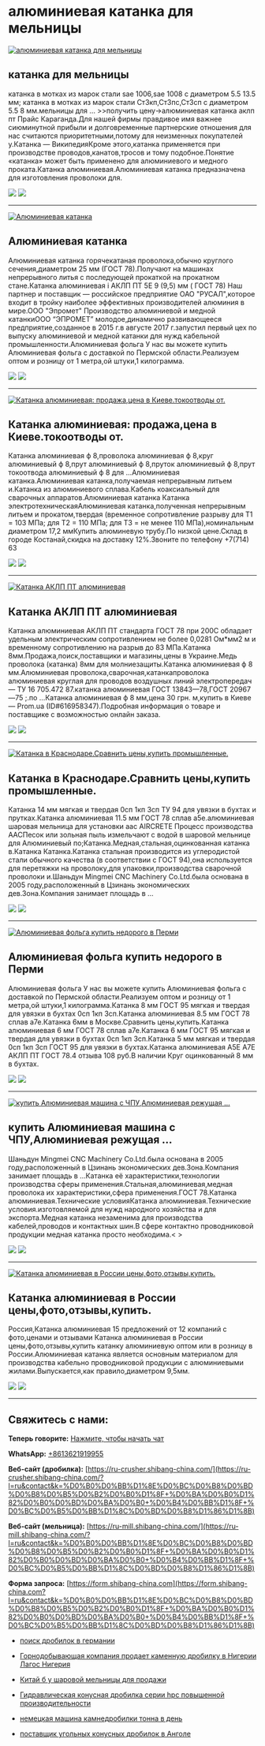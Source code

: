 # алюминиевая катанка для мельницы

<a href="https://swt.shibang-china.com/?l=ru&img&k=%D0%B0%D0%BB%D1%8E%D0%BC%D0%B8%D0%BD%D0%B8%D0%B5%D0%B2%D0%B0%D1%8F+%D0%BA%D0%B0%D1%82%D0%B0%D0%BD%D0%BA%D0%B0+%D0%B4%D0%BB%D1%8F+%D0%BC%D0%B5%D0%BB%D1%8C%D0%BD%D0%B8%D1%86%D1%8B" target="_blank">![алюминиевая катанка для мельницы](http://static.shibang-china.com/all-800x300/890.jpg)</a>

## катанка для мельницы
катанка в мотках из марок стали sae 1006,sae 1008 с диаметром 5.5 13.5 мм; катанка в мотках из марок стали Ст3кп,Ст3пс,Ст3сп с диаметром 5.5 8 мм.мельницы для … &gt;&gt;получить цену→алюминиевая катанка аклп пт Прайс Караганда.Для нашей фирмы правдивое имя важнее сиюминутной прибыли и долговременные партнерские отношения для нас считаются приоритетными,потому для неизменных покупателей у.Катанка — ВикипедияКроме этого,катанка применяется при производстве проводов,канатов,тросов и тому подобное.Понятие &#171;катанка&#187; может быть применено для алюминиевого и медного проката.Катанка алюминиевая.Алюминиевая катанка предназначена для изготовления проволоки для.


<a href="https://whatsapp.shibangsoft.com/WhatsApp.php" target="_blank" title="WhatsApp">![](http://static.shibang-china.com/icon/whatsapp.png)</a> <a href="https://swt.shibang-china.com/?l=ru&icon&k=%D0%B0%D0%BB%D1%8E%D0%BC%D0%B8%D0%BD%D0%B8%D0%B5%D0%B2%D0%B0%D1%8F+%D0%BA%D0%B0%D1%82%D0%B0%D0%BD%D0%BA%D0%B0+%D0%B4%D0%BB%D1%8F+%D0%BC%D0%B5%D0%BB%D1%8C%D0%BD%D0%B8%D1%86%D1%8B" target="_blank">![](http://static.shibang-china.com/icon/chat-ru.png)</a>

---

<a href="https://swt.shibang-china.com/?l=ru&img&k=%D0%B0%D0%BB%D1%8E%D0%BC%D0%B8%D0%BD%D0%B8%D0%B5%D0%B2%D0%B0%D1%8F+%D0%BA%D0%B0%D1%82%D0%B0%D0%BD%D0%BA%D0%B0+%D0%B4%D0%BB%D1%8F+%D0%BC%D0%B5%D0%BB%D1%8C%D0%BD%D0%B8%D1%86%D1%8B" target="_blank">![Алюминиевая катанка](http://static.shibang-china.com/all-800x300/15.jpg)</a>

## Алюминиевая катанка
Алюминиевая катанка горячекатаная проволока,обычно круглого сечения,диаметром 25 мм (ГОСТ 78).Получают на машинах непрерывного литья с последующей прокаткой на прокатном стане.Катанка алюминиевая i АКЛП ПТ 5Е 9 (9,5) мм ( ГОСТ 78) Наш партнер и поставщик — российское предприятие ОАО &quot;РУСАЛ&quot;,которое входит в тройку наиболее эффективных производителей алюминия в мире.ООО &quot;Эпромет&quot; Производство алюминиевой и медной катанкиООО “ЭПРОМЕТ” молодое,динамично развивающееся предприятие,созданное в 2015 г.в августе 2017 г.запустил первый цех по выпуску алюминиевой и медной катанки для нужд кабельной промышленности.Алюминиевая фольга У нас вы можете купить Алюминиевая фольга с доставкой по Пермской области.Реализуем оптом и розницу от 1 метра,ой штуки,1 килограмма.


<a href="https://whatsapp.shibangsoft.com/WhatsApp.php" target="_blank" title="WhatsApp">![](http://static.shibang-china.com/icon/whatsapp.png)</a> <a href="https://swt.shibang-china.com/?l=ru&icon&k=%D0%B0%D0%BB%D1%8E%D0%BC%D0%B8%D0%BD%D0%B8%D0%B5%D0%B2%D0%B0%D1%8F+%D0%BA%D0%B0%D1%82%D0%B0%D0%BD%D0%BA%D0%B0+%D0%B4%D0%BB%D1%8F+%D0%BC%D0%B5%D0%BB%D1%8C%D0%BD%D0%B8%D1%86%D1%8B" target="_blank">![](http://static.shibang-china.com/icon/chat-ru.png)</a>

---

<a href="https://swt.shibang-china.com/?l=ru&img&k=%D0%B0%D0%BB%D1%8E%D0%BC%D0%B8%D0%BD%D0%B8%D0%B5%D0%B2%D0%B0%D1%8F+%D0%BA%D0%B0%D1%82%D0%B0%D0%BD%D0%BA%D0%B0+%D0%B4%D0%BB%D1%8F+%D0%BC%D0%B5%D0%BB%D1%8C%D0%BD%D0%B8%D1%86%D1%8B" target="_blank">![Катанка алюминиевая: продажа,цена в Киеве.токоотводы от.](http://static.shibang-china.com/all-800x300/1411.jpg)</a>

## Катанка алюминиевая: продажа,цена в Киеве.токоотводы от.
Катанка алюминиевая ф 8,проволока алюминиевая ф 8,круг алюминиевый ф 8,прут алюминиевый ф 8,пруток алюминиевый ф 8,прут токоотвода алюминиевый ф 8 для …Алюминиевая катанка.Алюминиевая катанка,получаемая непрерывным литьем и.Катанка из алюминиевого сплава.Кабель коаксиальный для сварочных аппаратов.Алюминиевая катанка Катанка электротехническаяАлюминиевая катанка,полученная непрерывным литьем и прокатом,твердая (временное сопротивление разрыву для Т1 = 103 МПа; для Т2 = 110 МПа; для Т3 = не менее 110 МПа),номинальным диаметром 17,2 ммКупить алюминевую трубу.По низкой цене.Склад в городе Костанай,скидка на доставку 12%.Звоните по телефону +7(714) 63


<a href="https://whatsapp.shibangsoft.com/WhatsApp.php" target="_blank" title="WhatsApp">![](http://static.shibang-china.com/icon/whatsapp.png)</a> <a href="https://swt.shibang-china.com/?l=ru&icon&k=%D0%B0%D0%BB%D1%8E%D0%BC%D0%B8%D0%BD%D0%B8%D0%B5%D0%B2%D0%B0%D1%8F+%D0%BA%D0%B0%D1%82%D0%B0%D0%BD%D0%BA%D0%B0+%D0%B4%D0%BB%D1%8F+%D0%BC%D0%B5%D0%BB%D1%8C%D0%BD%D0%B8%D1%86%D1%8B" target="_blank">![](http://static.shibang-china.com/icon/chat-ru.png)</a>

---

<a href="https://swt.shibang-china.com/?l=ru&img&k=%D0%B0%D0%BB%D1%8E%D0%BC%D0%B8%D0%BD%D0%B8%D0%B5%D0%B2%D0%B0%D1%8F+%D0%BA%D0%B0%D1%82%D0%B0%D0%BD%D0%BA%D0%B0+%D0%B4%D0%BB%D1%8F+%D0%BC%D0%B5%D0%BB%D1%8C%D0%BD%D0%B8%D1%86%D1%8B" target="_blank">![Катанка АКЛП ПТ алюминиевая](http://static.shibang-china.com/all-800x300/831.jpg)</a>

## Катанка АКЛП ПТ алюминиевая
Катанка алюминиевая АКЛП ПТ стандарта ГОСТ 78 при 200С обладает удельным электрическим сопротивлением не более 0,0281 Ом*мм2 м и временному сопротивлению на разрыв до 83 МПа.Катанка 8мм.Продажа,поиск,поставщики и магазины,цены в Украине.Медь проволока (катанка) 8мм для молниезащиты.Катанка алюминиевая ф 8 мм.Алюминиевая проволока,сварочная,катанкапроволока алюминиевая круглая для проводов воздушных линий электропередач — ТУ 16 705.472 87.катанка алюминиевая ГОСТ 13843—78,ГОСТ 20967—75 ;.по …Катанка алюминиевая ф 8 мм,цена 30 грн. м,купить в Киеве — Prom.ua (ID#616958347).Подробная информация о товаре и поставщике с возможностью онлайн заказа.


<a href="https://whatsapp.shibangsoft.com/WhatsApp.php" target="_blank" title="WhatsApp">![](http://static.shibang-china.com/icon/whatsapp.png)</a> <a href="https://swt.shibang-china.com/?l=ru&icon&k=%D0%B0%D0%BB%D1%8E%D0%BC%D0%B8%D0%BD%D0%B8%D0%B5%D0%B2%D0%B0%D1%8F+%D0%BA%D0%B0%D1%82%D0%B0%D0%BD%D0%BA%D0%B0+%D0%B4%D0%BB%D1%8F+%D0%BC%D0%B5%D0%BB%D1%8C%D0%BD%D0%B8%D1%86%D1%8B" target="_blank">![](http://static.shibang-china.com/icon/chat-ru.png)</a>

---

<a href="https://swt.shibang-china.com/?l=ru&img&k=%D0%B0%D0%BB%D1%8E%D0%BC%D0%B8%D0%BD%D0%B8%D0%B5%D0%B2%D0%B0%D1%8F+%D0%BA%D0%B0%D1%82%D0%B0%D0%BD%D0%BA%D0%B0+%D0%B4%D0%BB%D1%8F+%D0%BC%D0%B5%D0%BB%D1%8C%D0%BD%D0%B8%D1%86%D1%8B" target="_blank">![Катанка в Краснодаре.Сравнить цены,купить промышленные.](http://static.shibang-china.com/all-800x300/90.jpg)</a>

## Катанка в Краснодаре.Сравнить цены,купить промышленные.
Катанка 14 мм мягкая и твердая 0сп 1кп 3сп ТУ 94 для увязки в бухтах и прутках.Катанка алюминиевая 11.5 мм ГОСТ 78 сплав а5е.алюминиевая шаровая мельница для установки aac AIRCRETE Процесс производства AACПесок или зольная пыль измельчают с водой в шаровой мельнице для Алюминиевый по;Катанка.Медная,стальная,оцинкованная катанка в.Катанка Катанка.Катанка стальная производится из углеродистой стали обычного качества (в соответствии с ГОСТ 94),она используется для перетяжки на проволоку,для упаковки,производства сварочной проволоки и.Шаньдун Mingmei CNC Machinery Co.Ltd.была основана в 2005 году,расположенный в Цзинань экономических дев.Зона.Компания занимает площадь в …


<a href="https://whatsapp.shibangsoft.com/WhatsApp.php" target="_blank" title="WhatsApp">![](http://static.shibang-china.com/icon/whatsapp.png)</a> <a href="https://swt.shibang-china.com/?l=ru&icon&k=%D0%B0%D0%BB%D1%8E%D0%BC%D0%B8%D0%BD%D0%B8%D0%B5%D0%B2%D0%B0%D1%8F+%D0%BA%D0%B0%D1%82%D0%B0%D0%BD%D0%BA%D0%B0+%D0%B4%D0%BB%D1%8F+%D0%BC%D0%B5%D0%BB%D1%8C%D0%BD%D0%B8%D1%86%D1%8B" target="_blank">![](http://static.shibang-china.com/icon/chat-ru.png)</a>

---

<a href="https://swt.shibang-china.com/?l=ru&img&k=%D0%B0%D0%BB%D1%8E%D0%BC%D0%B8%D0%BD%D0%B8%D0%B5%D0%B2%D0%B0%D1%8F+%D0%BA%D0%B0%D1%82%D0%B0%D0%BD%D0%BA%D0%B0+%D0%B4%D0%BB%D1%8F+%D0%BC%D0%B5%D0%BB%D1%8C%D0%BD%D0%B8%D1%86%D1%8B" target="_blank">![Алюминиевая фольга купить недорого в Перми](http://static.shibang-china.com/all-800x300/1331.jpg)</a>

## Алюминиевая фольга купить недорого в Перми
Алюминиевая фольга У нас вы можете купить Алюминиевая фольга с доставкой по Пермской области.Реализуем оптом и розницу от 1 метра,ой штуки,1 килограмма.Катанка 8 мм ГОСТ 95 мягкая и твердая для увязки в бухтах 0сп 1кп 3сп.Катанка алюминиевая 8.5 мм ГОСТ 78 сплав а7е.Катанка 6мм в Москве.Сравнить цены,купить.Катанка алюминиевая 6 мм ГОСТ 78 сплав а7е.Катанка 6 мм ГОСТ 95 мягкая и твердая для увязки в бухтах 0сп 1кп 3сп.Катанка 5 мм мягкая и твердая 0сп 1кп 3сп ГОСТ 95 для увязки в бухтах.Катанка алюминиевая А5Е А7Е АКЛП ПТ ГОСТ 78.4 отзыва 108 руб.В наличии Круг оцинкованный 8 мм в бухтах.


<a href="https://whatsapp.shibangsoft.com/WhatsApp.php" target="_blank" title="WhatsApp">![](http://static.shibang-china.com/icon/whatsapp.png)</a> <a href="https://swt.shibang-china.com/?l=ru&icon&k=%D0%B0%D0%BB%D1%8E%D0%BC%D0%B8%D0%BD%D0%B8%D0%B5%D0%B2%D0%B0%D1%8F+%D0%BA%D0%B0%D1%82%D0%B0%D0%BD%D0%BA%D0%B0+%D0%B4%D0%BB%D1%8F+%D0%BC%D0%B5%D0%BB%D1%8C%D0%BD%D0%B8%D1%86%D1%8B" target="_blank">![](http://static.shibang-china.com/icon/chat-ru.png)</a>

---

<a href="https://swt.shibang-china.com/?l=ru&img&k=%D0%B0%D0%BB%D1%8E%D0%BC%D0%B8%D0%BD%D0%B8%D0%B5%D0%B2%D0%B0%D1%8F+%D0%BA%D0%B0%D1%82%D0%B0%D0%BD%D0%BA%D0%B0+%D0%B4%D0%BB%D1%8F+%D0%BC%D0%B5%D0%BB%D1%8C%D0%BD%D0%B8%D1%86%D1%8B" target="_blank">![купить Алюминиевая машина с ЧПУ,Алюминиевая режущая …](http://static.shibang-china.com/all-800x300/659.jpg)</a>

## купить Алюминиевая машина с ЧПУ,Алюминиевая режущая …
Шаньдун Mingmei CNC Machinery Co.Ltd.была основана в 2005 году,расположенный в Цзинань экономических дев.Зона.Компания занимает площадь в …Катанка её характеристики,технологии производства сферы применения.Стальная,алюминиевая,медная проволока их характеристики,сфера применения.ГОСТ 78.Катанка алюминиевая.Технические условияКатанка алюминиевая.Технические условия.изготовляемой для нужд народного хозяйства и для экспорта.Медная катанка незаменима для производства кабелей,проводов и контактных шин.В сфере контактно проводниковой продукции медная катанка просто необходима.&lt; &gt;


<a href="https://whatsapp.shibangsoft.com/WhatsApp.php" target="_blank" title="WhatsApp">![](http://static.shibang-china.com/icon/whatsapp.png)</a> <a href="https://swt.shibang-china.com/?l=ru&icon&k=%D0%B0%D0%BB%D1%8E%D0%BC%D0%B8%D0%BD%D0%B8%D0%B5%D0%B2%D0%B0%D1%8F+%D0%BA%D0%B0%D1%82%D0%B0%D0%BD%D0%BA%D0%B0+%D0%B4%D0%BB%D1%8F+%D0%BC%D0%B5%D0%BB%D1%8C%D0%BD%D0%B8%D1%86%D1%8B" target="_blank">![](http://static.shibang-china.com/icon/chat-ru.png)</a>

---

<a href="https://swt.shibang-china.com/?l=ru&img&k=%D0%B0%D0%BB%D1%8E%D0%BC%D0%B8%D0%BD%D0%B8%D0%B5%D0%B2%D0%B0%D1%8F+%D0%BA%D0%B0%D1%82%D0%B0%D0%BD%D0%BA%D0%B0+%D0%B4%D0%BB%D1%8F+%D0%BC%D0%B5%D0%BB%D1%8C%D0%BD%D0%B8%D1%86%D1%8B" target="_blank">![Катанка алюминиевая в России цены,фото,отзывы,купить.](http://static.shibang-china.com/all-800x300/448.jpg)</a>

## Катанка алюминиевая в России цены,фото,отзывы,купить.
Россия,Катанка алюминиевая 15 предложений от 12 компаний с фото,ценами и отзывами Катанка алюминиевая в России цены,фото,отзывы,купить катанку алюминиевую оптом или в розницу в России.Алюминиевая катанка является основным материалом для производства кабельно проводниковой продукции с алюминиевыми жилами.Выпускается,как правило,диаметром 9,5мм.

<a href="https://whatsapp.shibangsoft.com/WhatsApp.php" target="_blank" title="WhatsApp">![](http://static.shibang-china.com/icon/whatsapp.png)</a> <a href="https://swt.shibang-china.com/?l=ru&icon&k=%D0%B0%D0%BB%D1%8E%D0%BC%D0%B8%D0%BD%D0%B8%D0%B5%D0%B2%D0%B0%D1%8F+%D0%BA%D0%B0%D1%82%D0%B0%D0%BD%D0%BA%D0%B0+%D0%B4%D0%BB%D1%8F+%D0%BC%D0%B5%D0%BB%D1%8C%D0%BD%D0%B8%D1%86%D1%8B" target="_blank">![](http://static.shibang-china.com/icon/chat-ru.png)</a>

---
## Свяжитесь с нами:

**Теперь говорите:** [Нажмите, чтобы начать чат](https://swt.shibang-china.com?l=ru&contact&k=%D0%B0%D0%BB%D1%8E%D0%BC%D0%B8%D0%BD%D0%B8%D0%B5%D0%B2%D0%B0%D1%8F+%D0%BA%D0%B0%D1%82%D0%B0%D0%BD%D0%BA%D0%B0+%D0%B4%D0%BB%D1%8F+%D0%BC%D0%B5%D0%BB%D1%8C%D0%BD%D0%B8%D1%86%D1%8B)

**WhatsApp:**  [+8613621919955](https://whatsapp.shibangsoft.com/WhatsApp.php)

**Веб-сайт (дробилка):** [https://ru-crusher.shibang-china.com/](https://ru-crusher.shibang-china.com/?l=ru&contact&k=%D0%B0%D0%BB%D1%8E%D0%BC%D0%B8%D0%BD%D0%B8%D0%B5%D0%B2%D0%B0%D1%8F+%D0%BA%D0%B0%D1%82%D0%B0%D0%BD%D0%BA%D0%B0+%D0%B4%D0%BB%D1%8F+%D0%BC%D0%B5%D0%BB%D1%8C%D0%BD%D0%B8%D1%86%D1%8B)

**Веб-сайт (мельница):** [https://ru-mill.shibang-china.com/](https://ru-mill.shibang-china.com/?l=ru&contact&k=%D0%B0%D0%BB%D1%8E%D0%BC%D0%B8%D0%BD%D0%B8%D0%B5%D0%B2%D0%B0%D1%8F+%D0%BA%D0%B0%D1%82%D0%B0%D0%BD%D0%BA%D0%B0+%D0%B4%D0%BB%D1%8F+%D0%BC%D0%B5%D0%BB%D1%8C%D0%BD%D0%B8%D1%86%D1%8B)

**Форма запроса:** [https://form.shibang-china.com](https://form.shibang-china.com?l=ru&contact&k=%D0%B0%D0%BB%D1%8E%D0%BC%D0%B8%D0%BD%D0%B8%D0%B5%D0%B2%D0%B0%D1%8F+%D0%BA%D0%B0%D1%82%D0%B0%D0%BD%D0%BA%D0%B0+%D0%B4%D0%BB%D1%8F+%D0%BC%D0%B5%D0%BB%D1%8C%D0%BD%D0%B8%D1%86%D1%8B)

* [поиск дробилок в германии](../125/%D0%BF%D0%BE%D0%B8%D1%81%D0%BA%20%D0%B4%D1%80%D0%BE%D0%B1%D0%B8%D0%BB%D0%BE%D0%BA%20%D0%B2%20%D0%B3%D0%B5%D1%80%D0%BC%D0%B0%D0%BD%D0%B8%D0%B8.md)

* [Горнодобывающая компания продает каменную дробилку в Нигерии Лагос Нигерия](../121/%D0%93%D0%BE%D1%80%D0%BD%D0%BE%D0%B4%D0%BE%D0%B1%D1%8B%D0%B2%D0%B0%D1%8E%D1%89%D0%B0%D1%8F%20%D0%BA%D0%BE%D0%BC%D0%BF%D0%B0%D0%BD%D0%B8%D1%8F%20%D0%BF%D1%80%D0%BE%D0%B4%D0%B0%D0%B5%D1%82%20%D0%BA%D0%B0%D0%BC%D0%B5%D0%BD%D0%BD%D1%83%D1%8E%20%D0%B4%D1%80%D0%BE%D0%B1%D0%B8%D0%BB%D0%BA%D1%83%20%D0%B2%20%D0%9D%D0%B8%D0%B3%D0%B5%D1%80%D0%B8%D0%B8%20%D0%9B%D0%B0%D0%B3%D0%BE%D1%81%20%D0%9D%D0%B8%D0%B3%D0%B5%D1%80%D0%B8%D1%8F.md)

* [Китай б  у шаровой мельницы для продажи](../123/%D0%9A%D0%B8%D1%82%D0%B0%D0%B9%20%D0%B1%20%20%D1%83%20%D1%88%D0%B0%D1%80%D0%BE%D0%B2%D0%BE%D0%B9%20%D0%BC%D0%B5%D0%BB%D1%8C%D0%BD%D0%B8%D1%86%D1%8B%20%D0%B4%D0%BB%D1%8F%20%D0%BF%D1%80%D0%BE%D0%B4%D0%B0%D0%B6%D0%B8.md)

* [Гидравлическая конусная дробилка серии hpc повышенной производительности](../122/%D0%93%D0%B8%D0%B4%D1%80%D0%B0%D0%B2%D0%BB%D0%B8%D1%87%D0%B5%D1%81%D0%BA%D0%B0%D1%8F%20%D0%BA%D0%BE%D0%BD%D1%83%D1%81%D0%BD%D0%B0%D1%8F%20%D0%B4%D1%80%D0%BE%D0%B1%D0%B8%D0%BB%D0%BA%D0%B0%20%D1%81%D0%B5%D1%80%D0%B8%D0%B8%20hpc%20%D0%BF%D0%BE%D0%B2%D1%8B%D1%88%D0%B5%D0%BD%D0%BD%D0%BE%D0%B9%20%D0%BF%D1%80%D0%BE%D0%B8%D0%B7%D0%B2%D0%BE%D0%B4%D0%B8%D1%82%D0%B5%D0%BB%D1%8C%D0%BD%D0%BE%D1%81%D1%82%D0%B8.md)

* [немецкая машина камнедробилки тонна в день](../122/%D0%BD%D0%B5%D0%BC%D0%B5%D1%86%D0%BA%D0%B0%D1%8F%20%D0%BC%D0%B0%D1%88%D0%B8%D0%BD%D0%B0%20%D0%BA%D0%B0%D0%BC%D0%BD%D0%B5%D0%B4%D1%80%D0%BE%D0%B1%D0%B8%D0%BB%D0%BA%D0%B8%20%D1%82%D0%BE%D0%BD%D0%BD%D0%B0%20%D0%B2%20%D0%B4%D0%B5%D0%BD%D1%8C.md)

* [поставщик угольных конусных дробилок в Анголе](../125/%D0%BF%D0%BE%D1%81%D1%82%D0%B0%D0%B2%D1%89%D0%B8%D0%BA%20%D1%83%D0%B3%D0%BE%D0%BB%D1%8C%D0%BD%D1%8B%D1%85%20%D0%BA%D0%BE%D0%BD%D1%83%D1%81%D0%BD%D1%8B%D1%85%20%D0%B4%D1%80%D0%BE%D0%B1%D0%B8%D0%BB%D0%BE%D0%BA%20%D0%B2%20%D0%90%D0%BD%D0%B3%D0%BE%D0%BB%D0%B5.md)